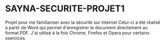 # SAYNA-SECURITE-PROJET1
Projet pour me familiariser avec la sécurité sur internet
Celui-ci a été réalisé à partir de Word qui permet d'enregistrer le document directement au format PDF.
J'ai utilisé à la fois Chrome, Firefox et Opera pour certains exercices.
